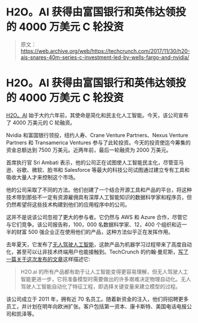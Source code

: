 # H2O。AI 获得由富国银行和英伟达领投的 4000 万美元 C 轮投资 

> 原文：<https://web.archive.org/web/https://techcrunch.com/2017/11/30/h20-ais-snares-40m-series-c-investment-led-by-wells-fargo-and-nvidia/>

# H2O。AI 获得由富国银行和英伟达领投的 4000 万美元 C 轮投资

[H2O。AI](https://web.archive.org/web/20221205181825/https://www.h2o.ai/) 始于大约六年前，其使命是简化和民主化人工智能。今天，该公司宣布了 4000 万美元的 C 轮融资。

Nvidia 和富国银行领投，纽约人寿、Crane Venture Partners、Nexus Venture Partners 和 Transamerica Ventures 参与了此轮投资。今天的投资使迄今筹集的资金总额达到 7500 万美元。近两年前，最后一轮融资为 2000 万美元。

首席执行官 Sri Ambati 表示，他的公司正在试图使人工智能民主化，尽管亚马逊、谷歌、微软、脸书和 Salesforce 等最大的科技公司试图通过建立专有工具和吸收大量人才来控制这个市场。

他的公司采取了不同的方法。他们创建了一个结合开源工具和产品的平台，将这种技术带到那些不一定有资源雇佣具有深厚人工智能知识的数据科学家和程序员，但仍然希望将这些技术构建到他们的应用程序中的公司。

这并不是说该公司忽视了更大的参与者。它仍然与 AWS 和 Azure 合作，尽管它与它们竞争。该公司报告称，100，000 名数据科学家、12，400 个组织和近一半的财富 500 强企业正在使用他们的产品，这种方法似乎正在发挥作用。

去年夏天，它发布了[无人驾驶人工智能](https://web.archive.org/web/20221205181825/https://www.h2o.ai/driverless-ai/)，这款产品为机器学习过程带来了高度自动化，甚至可以让非技术终端用户也能接触到。TechCrunch 的约翰·曼尼斯，[写了一篇关于这次发布的文章](https://web.archive.org/web/20221205181825/https://beta.techcrunch.com/2017/07/06/h2o-ais-driverless-ai-automates-machine-learning-for-businesses/?ncid=mobilenavtrend)这样描述它:

> H2O.ai 的所有产品都有助于让人工智能变得更容易理解，但无人驾驶人工智能更进一步，它将准备模型时需要做出的许多艰难决定物理自动化。无人驾驶人工智能自动化了特征工程，即选择关键变量来建立模型的过程。

该公司成立于 2011 年，拥有近 70 名员工。随着新资金的注入，他们将招聘更多员工，并计划在明年向欧洲扩张。客户包括第一资本、康卡斯特、美国电话电报公司和凯泽等。